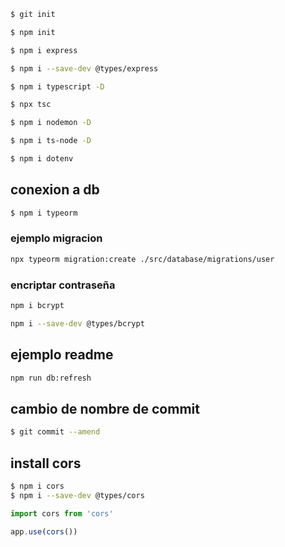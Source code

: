 ```sh
$ git init
```

```sh
$ npm init
```

```sh
$ npm i express
```

```sh
$ npm i --save-dev @types/express
```

```sh
$ npm i typescript -D
```

```sh
$ npx tsc
```

```sh
$ npm i nodemon -D
```

```sh
$ npm i ts-node -D
```

```sh
$ npm i dotenv
```

## conexion a db

```sh
$ npm i typeorm
```

### ejemplo migracion
```sh
npx typeorm migration:create ./src/database/migrations/user
```

### encriptar contraseña
```sh
npm i bcrypt
```
``` sh
npm i --save-dev @types/bcrypt
```

## ejemplo readme

``` sh
npm run db:refresh
```

## cambio de nombre de commit
``` sh
$ git commit --amend
```


## install cors
``` sh
$ npm i cors
$ npm i --save-dev @types/cors
```


``` js
import cors from 'cors'

app.use(cors())
```